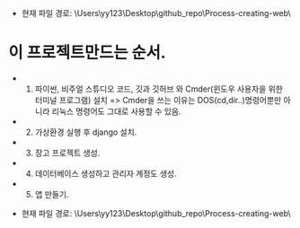 - 현재 파일 경로: \Users\yy123\Desktop\github_repo\Process-creating-web\

# 이 프로젝트만드는 순서.

- 1. 파이썬, 비주얼 스튜디오 코드, 깃과 깃허브 와
Cmder(윈도우 사용자을 위한 터미널 프로그램) 설치 => Cmder을 쓰는 이유는 DOS(cd,dir..)명령어뿐만 아니라 리눅스 명령어도 그대로 사용할 수 있음.

- 2. 가상환경 실행 후 django 설치.

- 3. 장고 프로젝트 생성.

- 4. 데이터베이스 생성하고 관리자 계정도 생성.

- 5. 앱 만들기.

- 현재 파일 경로: \Users\yy123\Desktop\github_repo\Process-creating-web\


